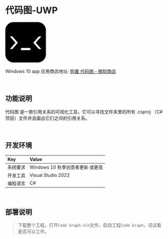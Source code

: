 # 代码图-UWP

![](ScreenShot/logo.png)

 
 Windows 10 app 应用商店地址: 
[购置 代码图 - 微软商店](https://www.microsoft.com/store/productId/9NJGHRWNLPXW)   


<br/>

## 功能说明

代码图 是一款引用关系的可视化工具，它可以寻找文件夹里的所有 .csproj （C# 项目）文件并且画出它们之间的引用关系。


<br/>

## 开发环境

|Key|Value|
|:-|:-|
|系统要求| Windows 10 秋季创意者更新 或更高|
|开发工具|Visual Studio 2022|
|编程语言|C#|


<br/>

## 部署说明

> 下载整个工程，打开`Code Graph.sln`文件，启动工程`Code Graph`，试试看是否可以工作。